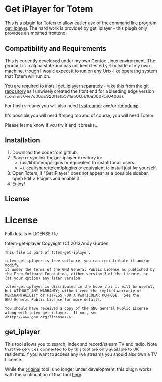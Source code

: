 Get iPlayer for Totem
=====================

This is a plugin for [Totem](http://projects.gnome.org/totem/index.html) to allow easier
use of the command line program [get_iplayer](http://linuxcentre.net/getiplayer). The hard
work is provided by get_iplayer - this plugin only provides a simplified frontend.

Compatibility and Requirements
------------------------------

This is currently developed under my own Gentoo Linux environment. The product is in alpha
state and has not been tested yet outside of my own machine, though I would expect it to run
on any Unix-like operating system that Totem will run on.

You are required to install get_iplayer separately - take this from the
[git repository](http://git.infradead.org/get_iplayer.git) as I unwisely created the front end
for a bleeding edge version (commit 64e7c68de92611afb371ab068b18a3867ca6406a).

For flash streams you will also need [flvstreamer](http://savannah.nongnu.org/projects/flvstreamer/) and/or
[rtmpdump](http://rtmpdump.mplayerhq.hu/).

It's possible you will need ffmpeg too and of course, you will need Totem.

Please let me know if you try it and it breaks...

Installation
------------

1)  Download the code from github.
2)  Place or symlink the get-iplayer directory in:
    * /usr/lib/totem/plugins or equivalent to install for all users.
    * ~/.local/share/totem/plugins or equivalent to install just for yourself.
3)  Open Totem, if "Get iPlayer" does not appear as a possible sidebar, open Edit > Plugins and enable it.
4) Enjoy!

License
-------

License
=======

Full details in LICENSE file.

totem-get-iplayer
Copyright (C) 2013  Andy Gurden

    This file is part of totem-get-iplayer.

    totem-get-iplayer is free software: you can redistribute it and/or modify
    it under the terms of the GNU General Public License as published by
    the Free Software Foundation, either version 3 of the License, or
    (at your option) any later version.

    totem-get-iplayer is distributed in the hope that it will be useful,
    but WITHOUT ANY WARRANTY; without even the implied warranty of
    MERCHANTABILITY or FITNESS FOR A PARTICULAR PURPOSE.  See the
    GNU General Public License for more details.

    You should have received a copy of the GNU General Public License
    along with totem-get-iplayer.  If not, see <http://www.gnu.org/licenses/>.

get_iplayer
-----------

This tool allows you to search, index and record/stream TV and radio. Note that the services
connected to by this tool are only available to UK residents. If you want to access any live
streams you should also own a TV License.

While the [original](http://linuxcentre.net/getiplayer) tool is no longer under development,
this plugin works with the continuation of that tool
[here](http://www.infradead.org/get_iplayer/html/get_iplayer.html).